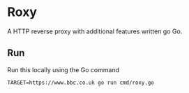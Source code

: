 # Roxy

A HTTP reverse proxy with additional features written go Go.

## Run

Run this locally using the Go command

    TARGET=https://www.bbc.co.uk go run cmd/roxy.go

